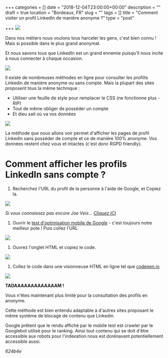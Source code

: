 +++
categories = []
date = "2018-12-04T23:00:00+00:00"
description = ""
draft = true
location = "Bordeaux, FR"
slug = ""
tags = []
title = "Comment visiter un profil LinkedIn de manière anonyme ?"
type = "post"

+++
![](/uploads/linkedin.PNG)

Dans nos métiers nous voulons tous harceler les gens, c'est bien connu ! Mais si possible dans le plus grand anonymat.

Et nous savons tous que LinkedIn est un grand ennemie puisqu’il nous incite à nous connecter à chaque occasion.

![](/uploads/asshole.gif)

Il existe de nombreuses méthodes en ligne pour consulter les profilts Linkedin de manière anonyme ou sans compte. Mais la plupart des sites proposent tous la même technique :

* Utiliser une feuille de style pour remplacer le CSS (ne fonctionne plus - RIP)
* Tout de même obliger de posséder un compte
* Et dieu sait où va vos données

![](/uploads/watching-you.gif)

La méthode que nous allons voir permet d'afficher les pages de profil Linkedin sans posséder de compte et ce de manière 100% anonyme. Vos données restent chez vous et intactes (c'est donc RGPD friendly).

# Comment afficher les profils LinkedIn sans compte ?

1. Recherchez l'URL du profil de la personne à l'aide de Google, et Copiez la.

![](/uploads/joeveix.PNG)

_Si vous connaissez pas encore Joe Veix..._ [_Cliquez ICI_](https://theoutline.com/post/5495/how-to-beat-linked-in-the-game)

1. Ouvrir le [test d'optimisation mobile de Google](https://search.google.com/test/mobile-friendly "test d'optimisation mobile de Google") - c'est toujours notre meilleur pote ! Puis collez l'URL

![](/uploads/test_opti_mobile.PNG)

1. Ouvrez l'onglet HTML et copiez le code.

![](/uploads/copy.png)

1. Collez le code dans une visionneuse HTML en ligne tel que [codepen.io](https://codepen.io/pen/ "codepen.io")

![](/uploads/linkedin_profile.PNG)

**TADAAAAAAAAAAAAAM !**

Vous n'êtes maintenant plus limité pour la consultation des profils en anonyme.

Cette méthode est bien entendu adaptable à d'autres sites proposant le même système de blocage de contenu que Linkedin.

Google prêtent que le rendu affiché par le mobile test est crawler par le Googlebot utilisé pour le ranking. Ainsi tout contenu qui se doit d'être accessible aux robots pour l'indexation nous est dorénavant potentiellement accessible aussi.

_624b4e_
